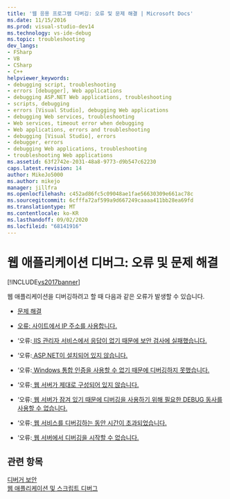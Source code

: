 ```yaml
---
title: '웹 응용 프로그램 디버깅: 오류 및 문제 해결 | Microsoft Docs'
ms.date: 11/15/2016
ms.prod: visual-studio-dev14
ms.technology: vs-ide-debug
ms.topic: troubleshooting
dev_langs:
- FSharp
- VB
- CSharp
- C++
helpviewer_keywords:
- debugging script, troubleshooting
- errors [debugger], Web applications
- debugging ASP.NET Web applications, troubleshooting
- scripts, debugging
- errors [Visual Studio], debugging Web applications
- debugging Web services, troubleshooting
- Web services, timeout error when debugging
- Web applications, errors and troubleshooting
- debugging [Visual Studio], errors
- debugger, errors
- debugging Web applications, troubleshooting
- troubleshooting Web applications
ms.assetid: 63f2742e-2031-48a8-9773-d9b547c62230
caps.latest.revision: 14
author: MikeJo5000
ms.author: mikejo
manager: jillfra
ms.openlocfilehash: c452ad86fc5c09048ae1fae56630309e661ac78c
ms.sourcegitcommit: 6cfffa72af599a9d667249caaaa411bb28ea69fd
ms.translationtype: MT
ms.contentlocale: ko-KR
ms.lasthandoff: 09/02/2020
ms.locfileid: "68141916"
---
```

# <a name="debugging-web-applications-errors-and-troubleshooting"></a>웹 애플리케이션 디버그: 오류 및 문제 해결
[!INCLUDE[vs2017banner](../includes/vs2017banner.md)]

웹 애플리케이션을 디버깅하려고 할 때 다음과 같은 오류가 발생할 수 있습니다.  
  
- [문제 해결](../debugger/debugging-web-applications-troubleshooting.md)  
  
- [오류: 사이트에서 IP 주소를 사용합니다.](../debugger/error-site-uses-ip-address.md)  
  
- ‘오류:[ IIS 관리자 서비스에서 응답이 없기 때문에 보안 검사에 실패했습니다.](../debugger/error-a-security-check-failed-because-the-iis-admin-service-did-not-respond.md)  
  
- ‘오류:[ ASP.NET이 설치되어 있지 않습니다.](../debugger/error-aspnet-not-installed.md)  
  
- ‘오류:[ Windows 통합 인증을 사용할 수 없기 때문에 디버깅하지 못했습니다.](../debugger/error-debugging-failed-because-integrated-windows-authentication-is-not-enabled.md)  
  
- ‘오류:[ 웹 서버가 제대로 구성되어 있지 않습니다.](../debugger/error-the-web-server-is-not-configured-correctly.md)  
  
- ‘오류:[ 웹 서버가 잠겨 있기 때문에 디버깅을 사용하기 위해 필요한 DEBUG 동사를 사용할 수 없습니다.](../debugger/error-the-web-server-has-been-locked-down-and-is-blocking-the-debug-verb.md)  
  
- ‘오류:[ 웹 서비스를 디버깅하는 동안 시간이 초과되었습니다.](../debugger/error-timeout-while-debugging-web-services.md)  
  
- ‘오류:[ 웹 서버에서 디버깅을 시작할 수 없습니다.](../debugger/error-unable-to-start-debugging-on-the-web-server.md)  
  
## <a name="see-also"></a>관련 항목  
 [디버거 보안](../debugger/debugger-security.md)   
 [웹 애플리케이션 및 스크립트 디버그](../debugger/debugging-web-applications-and-script.md)
